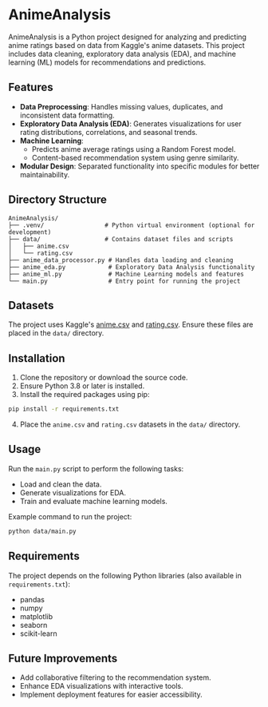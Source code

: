 
# AnimeAnalysis

AnimeAnalysis is a Python project designed for analyzing and predicting anime ratings based on data from Kaggle's anime datasets. 
This project includes data cleaning, exploratory data analysis (EDA), and machine learning (ML) models for recommendations and predictions.

## Features

- **Data Preprocessing**: Handles missing values, duplicates, and inconsistent data formatting.
- **Exploratory Data Analysis (EDA)**: Generates visualizations for user rating distributions, correlations, and seasonal trends.
- **Machine Learning**:
  - Predicts anime average ratings using a Random Forest model.
  - Content-based recommendation system using genre similarity.
- **Modular Design**: Separated functionality into specific modules for better maintainability.

## Directory Structure

```
AnimeAnalysis/
├── .venv/                 # Python virtual environment (optional for development)
├── data/                  # Contains dataset files and scripts
│   ├── anime.csv          
│   └── rating.csv  
├── anime_data_processor.py # Handles data loading and cleaning
├── anime_eda.py            # Exploratory Data Analysis functionality
├── anime_ml.py             # Machine Learning models and features
└── main.py                 # Entry point for running the project
```

## Datasets

The project uses Kaggle's [anime.csv](https://www.kaggle.com/datasets) and [rating.csv](https://www.kaggle.com/datasets). Ensure these files are placed in the `data/` directory.

## Installation

1. Clone the repository or download the source code.
2. Ensure Python 3.8 or later is installed.
3. Install the required packages using pip:

```bash
pip install -r requirements.txt
```

4. Place the `anime.csv` and `rating.csv` datasets in the `data/` directory.

## Usage

Run the `main.py` script to perform the following tasks:
- Load and clean the data.
- Generate visualizations for EDA.
- Train and evaluate machine learning models.

Example command to run the project:

```bash
python data/main.py
```

## Requirements

The project depends on the following Python libraries (also available in `requirements.txt`):
- pandas
- numpy
- matplotlib
- seaborn
- scikit-learn

## Future Improvements

- Add collaborative filtering to the recommendation system.
- Enhance EDA visualizations with interactive tools.
- Implement deployment features for easier accessibility.

